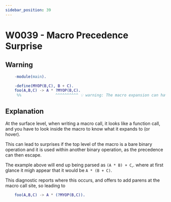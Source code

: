```yaml
---
sidebar_position: 39
---
```


# W0039 - Macro Precedence Surprise

## Warning

```erlang
    -module(main).

    -define(MYOP(B,C), B + C).
    foo(A,B,C) -> A * ?MYOP(B,C).
     %%               ^^^^^^^^^^ 💡 warning: The macro expansion can have unexpected precedence here
```

## Explanation

At the surface level, when writing a macro call, it looks like a
function call, and you have to look inside the macro to know what it
expands to (or hover).

This can lead to surprises if the top level of the macro is a bare
binary operation and it is used within another binary operation, as
the precedence can then escape.

The example above will end up being parsed as `(A * B) + C`,. where at
first glance it migh appear that it would be `A * (B + C)`.

This diagnostic reports where this occurs, and offers to add parens at
the macro call site, so leading to

```erlang
    foo(A,B,C) -> A * (?MYOP(B,C)).
```
